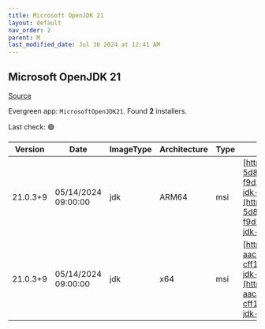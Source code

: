 ```yaml
---
title: Microsoft OpenJDK 21
layout: default
nav_order: 2
parent: M
last_modified_date: Jul 30 2024 at 12:41 AM
---
```


## Microsoft OpenJDK 21

[Source](https://www.microsoft.com/openjdk)

Evergreen app: `MicrosoftOpenJDK21`. Found **2** installers.

Last check: 🟢

| Version  | Date                | ImageType | Architecture | Type | URI                                                                                                                                                                                                                                                                                                                                              |
| -------- | ------------------- | --------- | ------------ | ---- | ------------------------------------------------------------------------------------------------------------------------------------------------------------------------------------------------------------------------------------------------------------------------------------------------------------------------------------------------ |
| 21.0.3+9 | 05/14/2024 09:00:00 | jdk       | ARM64        | msi  | [https://download.visualstudio.microsoft.com/download/pr/43f1101a-5d8b-40b1-a10f-f9d26027588e/3326ffdb661f919bea2740b3e82400c4/microsoft-jdk-21.0.3-windows-aarch64.msi](https://download.visualstudio.microsoft.com/download/pr/43f1101a-5d8b-40b1-a10f-f9d26027588e/3326ffdb661f919bea2740b3e82400c4/microsoft-jdk-21.0.3-windows-aarch64.msi) |
| 21.0.3+9 | 05/14/2024 09:00:00 | jdk       | x64          | msi  | [https://download.visualstudio.microsoft.com/download/pr/8590ebbb-aac1-4913-ab25-cff1e29b5956/46e96795f27ef205e2fa0afad4996ea0/microsoft-jdk-21.0.3-windows-x64.msi](https://download.visualstudio.microsoft.com/download/pr/8590ebbb-aac1-4913-ab25-cff1e29b5956/46e96795f27ef205e2fa0afad4996ea0/microsoft-jdk-21.0.3-windows-x64.msi)         |
